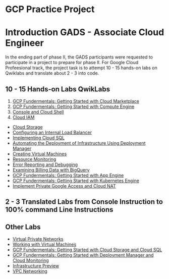 GCP Practice Project
================

# Introduction GADS - Associate Cloud Engineer

In the ending part of phase II, the GADS participants were requested to
participate in a project to prepare for phase II. For Google Cloud
Profeesional track, the project task is to attempt 10 - 15 hands-on labs
on Qwiklabs and translate about 2 - 3 into code.

## 10 - 15 Hands-on Labs QwikLabs

1.  [GCP Fundermentals: Getting Started with Cloud
    Marketplace](https://github.com/jecordjotse/gcp-practice-project/blob/master/projects/GCF:%20Getting%20Started%20with%20CLoud%20Marketplace.png)
2.  [GCP Fundermentals: Getting Started with Compute
    Engine](https://github.com/jecordjotse/gcp-practice-project/blob/master/projects/GCF:%20Getting%20Started%20with%20Compute%20Engine.png)
3.  [Console and Cloud
    Shell](https://github.com/jecordjotse/gcp-practice-project/blob/master/projects/Console%20and%20Cloud%20Shell.png)
4.  [Cloud
    IAM](https://github.com/jecordjotse/gcp-practice-project/blob/master/projects/Cloud%20IAM.png)

<!-- end list -->

  - [Cloud
    Storage](https://github.com/jecordjotse/gcp-practice-project/blob/master/projects/Cloud%20Storage.png)
  - [Configuring an Internal Load
    Balancer](https://github.com/jecordjotse/gcp-practice-project/blob/master/projects/Configuring%20Internal%20Load%20Balancer.png)
  - [Implementing Cloud
    SQL](https://github.com/jecordjotse/gcp-practice-project/blob/master/projects/CLoud%20SQL.png)
  - [Automating the Deployment of Infrastructure Using Deployment
    Manager](https://github.com/jecordjotse/gcp-practice-project/blob/master/projects/Automating%20the%20deployment%20of%20infractucture%20Using%20Deployment%20Manager.png)
  - [Creating Virtual
    Machines](https://github.com/jecordjotse/gcp-practice-project/blob/master/projects/Creating%20Virtual%20Machines.png)
  - [Resource
    Monitoring](https://github.com/jecordjotse/gcp-practice-project/blob/master/projects/Resource%20Monitoring.png)
  - [Error Reporting and
    Debugging](https://github.com/jecordjotse/gcp-practice-project/blob/master/projects/Error%20Reporting%20and%20Debugging.png)
  - [Examining Billing Data with
    BigQuery](https://github.com/jecordjotse/gcp-practice-project/blob/master/projects/Examining%20Billing%20data%20with%20BigQuery.png)
  - [GCP Fundermentals: Getting Started with App
    Engine](https://github.com/jecordjotse/gcp-practice-project/blob/master/projects/GCF:%20Getting%20Started%20with%20App%20Engine.png)
  - [GCP Fundermentals: Getting Started with Kubernetes
    Engine](https://github.com/jecordjotse/gcp-practice-project/blob/master/projects/GCF:%20Getting%20Started%20with%20GKE.png)
  - [Implement Private Google Access and Cloud
    NAT](https://github.com/jecordjotse/gcp-practice-project/blob/master/projects/Implement%20Private%20Google%20Access%20and%20Cloud%20NAT.png)

## 2 - 3 Translated Labs from Console Instruction to 100% command Line Instructions

## Other Labs

  - [Virtual Private
    Networks](https://github.com/jecordjotse/gcp-practice-project/blob/master/projects/Virtual%20Private%20Networks.png)
  - [Working with Virtual
    Machines](https://github.com/jecordjotse/gcp-practice-project/blob/master/projects/Working%20With%20Virtual%20Machines.png)
  - [GCP Fundermentals: Getting Started with Cloud Storage and Cloud
    SQL](https://github.com/jecordjotse/gcp-practice-project/blob/master/projects/GCF:%20Getting%20Started%20with%20Cloud%20Storage%20and%20Cloud%20SQL.png)
  - [GCP Fundermentals: Getting Started with Deployment Manager and
    Cloud
    Monitoring](https://github.com/jecordjotse/gcp-practice-project/blob/master/projects/GCF:%20Getting%20Started%20with%20Deployment%20Manager%20and%20Cloud%20Monitoring.png)
  - [Infrastructure
    Preview](https://github.com/jecordjotse/gcp-practice-project/blob/master/projects/Infrastructure%20Preview.png)
  - [VPC
    Networking](https://github.com/jecordjotse/gcp-practice-project/blob/master/projects/VPC%20Networking.png)
